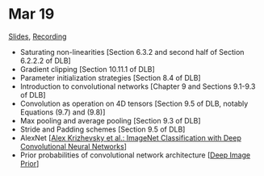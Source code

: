 # Mar 19

[Slides](https://ufal.mff.cuni.cz/~straka/courses/npfl114/1718/slides/?04),
[Recording](https://slideslive.com/38906635/convolutional-networks-lecture-4)

- Saturating non-linearities [Section 6.3.2 and second half of Section 6.2.2.2 of DLB]
- Gradient clipping [Section 10.11.1 of DLB]
- Parameter initialization strategies [Section 8.4 of DLB]
- Introduction to convolutional networks [Chapter 9 and Sections 9.1-9.3 of DLB]
- Convolution as operation on 4D tensors [Section 9.5 of DLB, notably Equations (9.7) and (9.8)]
- Max pooling and average pooling [Section 9.3 of DLB]
- Stride and Padding schemes [Section 9.5 of DLB]
- AlexNet [[Alex Krizhevsky et al.: ImageNet Classification with Deep Convolutional Neural Networks](https://papers.nips.cc/paper/4824-imagenet-classification-with-deep-convolutional-neural-networks.pdf)]
- Prior probabilities of convolutional network architecture [[Deep Image Prior](https://arxiv.org/abs/1711.10925)]
